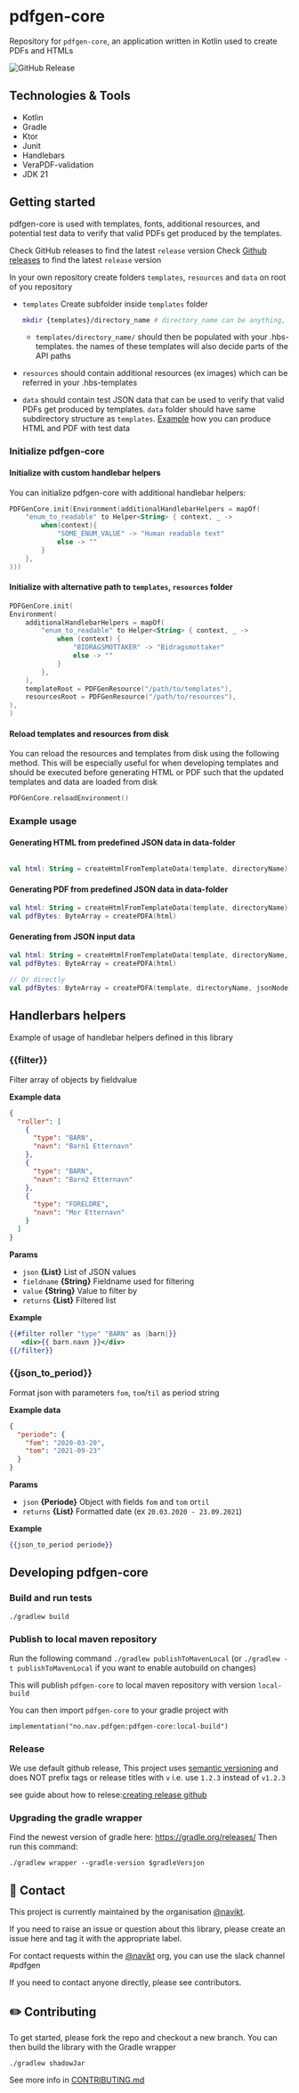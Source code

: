 # pdfgen-core
Repository for `pdfgen-core`, an application written in Kotlin used to create PDFs and HTMLs

![GitHub Release](https://img.shields.io/github/v/release/navikt/pdfgen-core)


## Technologies & Tools
* Kotlin
* Gradle
* Ktor
* Junit
* Handlebars
* VeraPDF-validation
* JDK 21

## Getting started

pdfgen-core is used with templates, fonts, additional resources, and potential test data to verify that valid PDFs get produced by the templates.

Check GitHub releases to find the latest `release` version 
Check [Github releases](https://github.com/navikt/pdfgen-core/releases) to find the latest `release` version

In your own repository create folders `templates`, `resources` and `data` on root of you repository
* `templates`
    Create subfolder inside `templates` folder
    ```bash
    mkdir {templates}/directory_name # directory_name can be anything, but it'll be a necessary part of the API later
    ````
  * `templates/directory_name/` should then be populated with your .hbs-templates. the names of these templates will also decide parts of the API paths
    
* `resources` should contain additional resources (ex images) which can be referred in your .hbs-templates
* `data` should contain test JSON data that can be used to verify that valid PDFs get produced by templates. `data` folder should have same subdirectory structure as `templates`. [Example](#generating-HTML-from-predefined-JSON-data-in-data-folder) how you can produce HTML and PDF with test data


### Initialize pdfgen-core
#### Initialize with custom handlebar helpers
You can initialize pdfgen-core with additional handlebar helpers:
```kotlin
PDFGenCore.init(Environment(additionalHandlebarHelpers = mapOf(
    "enum_to_readable" to Helper<String> { context, _ ->
        when(context){
            "SOME_ENUM_VALUE" -> "Human readable text"
            else -> ""
        }
    },
)))
```
#### Initialize with alternative path to `templates`, `resources` folder
```kotlin
PDFGenCore.init(
Environment(
    additionalHandlebarHelpers = mapOf(
        "enum_to_readable" to Helper<String> { context, _ ->
            when (context) {
                "BIDRAGSMOTTAKER" -> "Bidragsmottaker"
                else -> ""
            }
        },
    ),
    templateRoot = PDFGenResource("/path/to/templates"),
    resourcesRoot = PDFGenResource("/path/to/resources"),
),
)
```

#### Reload templates and resources from disk
You can reload the resources and templates from disk using the following method.
This will be especially useful for when developing templates and should be executed before generating HTML or PDF such that the updated templates and data are loaded from disk
```kotlin
PDFGenCore.reloadEnvironment()
```

### Example usage
#### Generating HTML from predefined JSON data in data-folder
```kotlin

val html: String = createHtmlFromTemplateData(template, directoryName)
```

#### Generating PDF from predefined JSON data in data-folder
```kotlin
val html: String = createHtmlFromTemplateData(template, directoryName)
val pdfBytes: ByteArray = createPDFA(html)
```

#### Generating from JSON input data
```kotlin
val html: String = createHtmlFromTemplateData(template, directoryName, jsonNode)
val pdfBytes: ByteArray = createPDFA(html)

// Or directly
val pdfBytes: ByteArray = createPDFA(template, directoryName, jsonNode)
```

## Handlerbars helpers
Example of usage of handlebar helpers defined in this library

### {{filter}}

Filter array of objects by fieldvalue

**Example data**

```json
{
  "roller": [
    {
      "type": "BARN",
      "navn": "Barn1 Etternavn"
    },
    {
      "type": "BARN",
      "navn": "Barn2 Etternavn"
    },
    {
      "type": "FORELDRE",
      "navn": "Mor Etternavn"
    }
  ]
}
```

**Params**

* `json` **{List}** List of JSON values
* `fieldname` **{String}** Fieldname used for filtering
* `value` **{String}** Value to filter by
* `returns` **{List}** Filtered list

**Example**

```handlebars
{{#filter roller "type" "BARN" as |barn|}}
   <div>{{ barn.navn }}</div>
{{/filter}}

```

### {{json_to_period}}

Format json with parameters `fom`, `tom`/`til` as period string

**Example data**

```json
{
  "periode": {
    "fom": "2020-03-20",
    "tom": "2021-09-23"
  }
}
```

**Params**

* `json` **{Periode}** Object with fields `fom` and `tom` or`til`
* `returns` **{List}** Formatted date (ex `20.03.2020 - 23.09.2021`)

**Example**

```handlebars
{{json_to_period periode}}
```
## Developing pdfgen-core

### Build and run tests
`./gradlew build`

### Publish to local maven repository
Run the following command
`./gradlew publishToMavenLocal` (or `./gradlew -t publishToMavenLocal` if you want to enable autobuild on changes)

This will publish `pdfgen-core` to local maven repository with version `local-build`

You can then import `pdfgen-core` to your gradle project with

`implementation("no.nav.pdfgen:pdfgen-core:local-build")`

### Release
We use default github release, 
This project uses [semantic versioning](https://semver.org/) and does NOT prefix tags or release titles with `v` i.e. use `1.2.3` instead of `v1.2.3` 

see guide about how to relese:[creating release github](
https://docs.github.com/en/repositories/releasing-projects-on-github/managing-releases-in-a-repository#creating-a-release)

### Upgrading the gradle wrapper
Find the newest version of gradle here: https://gradle.org/releases/ Then run this command:

```./gradlew wrapper --gradle-version $gradleVersjon```


## 👥 Contact

This project is currently maintained by the organisation [@navikt](https://github.com/navikt).

If you need to raise an issue or question about this library, please create an issue here and tag it with the appropriate label.

For contact requests within the [@navikt](https://github.com/navikt) org, you can use the slack channel #pdfgen

If you need to contact anyone directly, please see contributors.

## ✏️ Contributing

To get started, please fork the repo and checkout a new branch. You can then build the library with the Gradle wrapper

```shell script
./gradlew shadowJar
```

See more info in [CONTRIBUTING.md](CONTRIBUTING.md)
